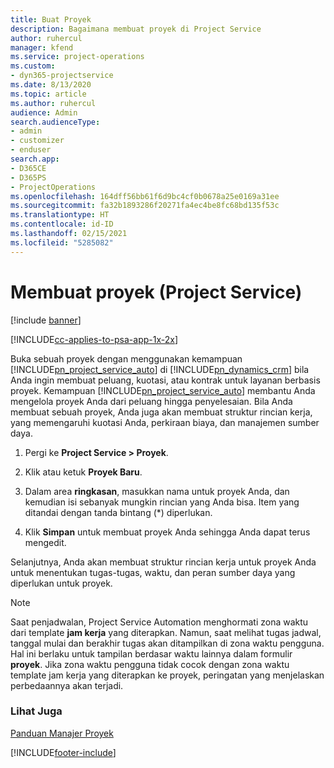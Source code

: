 ```yaml
---
title: Buat Proyek
description: Bagaimana membuat proyek di Project Service
author: ruhercul
manager: kfend
ms.service: project-operations
ms.custom:
- dyn365-projectservice
ms.date: 8/13/2020
ms.topic: article
ms.author: ruhercul
audience: Admin
search.audienceType:
- admin
- customizer
- enduser
search.app:
- D365CE
- D365PS
- ProjectOperations
ms.openlocfilehash: 164dff56bb61f6d9bc4cf0b0678a25e0169a31ee
ms.sourcegitcommit: fa32b1893286f20271fa4ec4be8fc68bd135f53c
ms.translationtype: HT
ms.contentlocale: id-ID
ms.lasthandoff: 02/15/2021
ms.locfileid: "5285082"
---
```

# <a name="create-a-project-project-service"></a>Membuat proyek (Project Service)

[!include [banner](../includes/psa-now-project-operations.md)]

[!INCLUDE[cc-applies-to-psa-app-1x-2x](../includes/cc-applies-to-psa-app-1x-2x.md)]

Buka sebuah proyek dengan menggunakan kemampuan [!INCLUDE[pn_project_service_auto](../includes/pn-project-service-auto.md)] di [!INCLUDE[pn_dynamics_crm](../includes/pn-dynamics-crm.md)] bila Anda ingin membuat peluang, kuotasi, atau kontrak untuk layanan berbasis proyek. Kemampuan [!INCLUDE[pn_project_service_auto](../includes/pn-project-service-auto.md)] membantu Anda mengelola proyek Anda dari peluang hingga penyelesaian. Bila Anda membuat sebuah proyek, Anda juga akan membuat struktur rincian kerja, yang memengaruhi kuotasi Anda, perkiraan biaya, dan manajemen sumber daya.  
  
1.  Pergi ke **Project Service > Proyek**.  
  
2.  Klik atau ketuk **Proyek Baru**.  
  
3.  Dalam area **ringkasan**, masukkan nama untuk proyek Anda, dan kemudian isi sebanyak mungkin rincian yang Anda bisa. Item yang ditandai dengan tanda bintang (*) diperlukan.  
  
4.  Klik **Simpan** untuk membuat proyek Anda sehingga Anda dapat terus mengedit.  
  
Selanjutnya, Anda akan membuat struktur rincian kerja untuk proyek Anda untuk menentukan tugas-tugas, waktu, dan peran sumber daya yang diperlukan untuk proyek.  

> [!NOTE]
> Saat penjadwalan, Project Service Automation menghormati zona waktu dari template **jam kerja** yang diterapkan. Namun, saat melihat tugas jadwal, tanggal mulai dan berakhir tugas akan ditampilkan di zona waktu pengguna. Hal ini berlaku untuk tampilan berdasar waktu lainnya dalam formulir **proyek**. Jika zona waktu pengguna tidak cocok dengan zona waktu template jam kerja yang diterapkan ke proyek, peringatan yang menjelaskan perbedaannya akan terjadi. 
  
### <a name="see-also"></a>Lihat Juga  
 [Panduan Manajer Proyek](../psa/project-manager-guide.md)


[!INCLUDE[footer-include](../includes/footer-banner.md)]